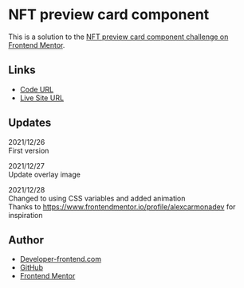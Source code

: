 # NFT preview card component

This is a solution to the [NFT preview card component challenge on Frontend Mentor](https://www.frontendmentor.io/challenges/nft-preview-card-component-SbdUL_w0U). 

## Links

- [Code URL](https://github.com/dirkVerm/frontend-exercises/tree/main/02%20CSS/01%20NFT%20preview%20card%20component/)
- [Live Site URL](https://dirkverm.github.io/frontend-exercises/02%20CSS/01%20NFT%20preview%20card%20component/)



## Updates

2021/12/26  
  First version  

2021/12/27  
  Update overlay image

2021/12/28  
  Changed to using CSS variables and added animation   
  Thanks to https://www.frontendmentor.io/profile/alexcarmonadev for inspiration


## Author

- [Developer-frontend.com](https://developer-frontend.com)
- [GitHub](https://github.com/dirkVerm)
- [Frontend Mentor](https://www.frontendmentor.io/profile/dirkVerm)